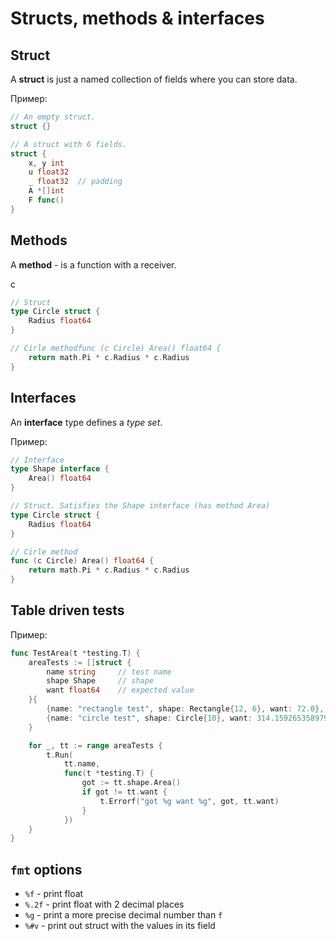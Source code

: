 # Structs, methods & interfaces

## Struct

A **struct** is just a named collection of fields where you can store data.

Пример:

```go
// An empty struct.
struct {}

// A struct with 6 fields.
struct {
    x, y int
    u float32
    _ float32  // padding
    A *[]int
    F func()
}
```

## Methods

A **method** - is a function with a receiver.

c

```go
// Struct
type Circle struct {
    Radius float64
}

// Cirle methodfunc (c Circle) Area() float64 {
    return math.Pi * c.Radius * c.Radius
}
```

## Interfaces

An **interface** type defines a *type set*.

Пример:

```go
// Interface
type Shape interface {
    Area() float64
}

// Struct. Satisfies the Shape interface (has method Area)
type Circle struct {
    Radius float64
}

// Cirle method
func (c Circle) Area() float64 {
    return math.Pi * c.Radius * c.Radius
}
```

## Table driven tests

Пример:

```go
func TestArea(t *testing.T) {
    areaTests := []struct {
        name string     // test name
        shape Shape     // shape
        want float64    // expected value
    }{
        {name: "rectangle test", shape: Rectangle{12, 6}, want: 72.0},
        {name: "circle test", shape: Circle{10}, want: 314.1592653589793},
    }

    for _, tt := range areaTests {
        t.Run(
            tt.name,
            func(t *testing.T) {
                got := tt.shape.Area()
                if got != tt.want {
                    t.Errorf("got %g want %g", got, tt.want)
                }
            })
    }
}
```

## `fmt` options

- `%f` - print float
- `%.2f` - print float with 2 decimal places
- `%g` - print a more precise decimal number than `f`
- `%#v` - print out struct with the values in its field
